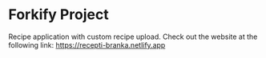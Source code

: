 # Forkify Project

Recipe application with custom recipe upload.
Check out the website at the following link: https://recepti-branka.netlify.app
